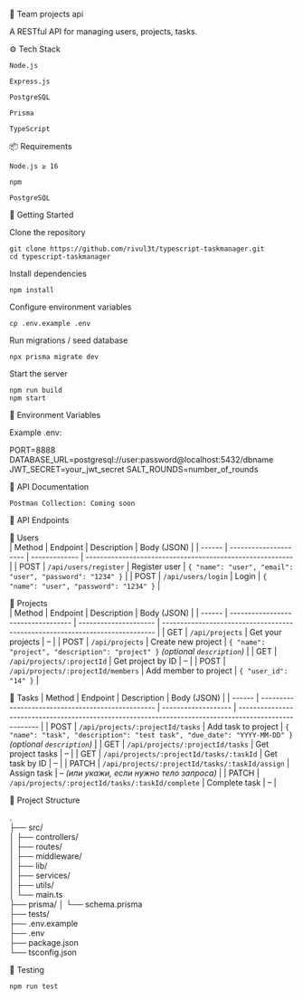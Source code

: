 🧰 Team projects api

A RESTful API for managing users, projects, tasks.

⚙️ Tech Stack

    Node.js

    Express.js

    PostgreSQL

    Prisma

    TypeScript

📦 Requirements

    Node.js ≥ 16

    npm

    PostgreSQL

🚀 Getting Started

Clone the repository

    git clone https://github.com/rivul3t/typescript-taskmanager.git
    cd typescript-taskmanager

Install dependencies

    npm install

Configure environment variables

    cp .env.example .env

Run migrations / seed database

    npx prisma migrate dev

Start the server

    npm run build
    npm start

🔐 Environment Variables

Example .env:

PORT=8888
DATABASE_URL=postgresql://user:password@localhost:5432/dbname
JWT_SECRET=your_jwt_secret
SALT_ROUNDS=number_of_rounds

📖 API Documentation

    Postman Collection: Coming soon

📖 API Endpoints

🔐 Users  
| Method | Endpoint | Description | Body (JSON) |
| ------ | --------------------- | ------------- | --------------------------------------------------------- |
| POST | `/api/users/register` | Register user | `{ "name": "user", "email": "user", "password": "1234" }` |
| POST | `/api/users/login` | Login | `{ "name": "user", "password": "1234" }` |

📁 Projects  
| Method | Endpoint | Description | Body (JSON) |
| ------ | ---------------------------------- | --------------------- | ---------------------------------------------------------------------------- |
| GET | `/api/projects` | Get your projects | – |
| POST | `/api/projects` | Create new project | `{ "name": "project", "description": "project" }` _(optional `description`)_ |
| GET | `/api/projects/:projectId` | Get project by ID | – |
| POST | `/api/projects/:projectId/members` | Add member to project | `{ "user_id": "14" }` |

📁 Tasks
| Method | Endpoint | Description | Body (JSON) |
| ------ | ------------------------------------------------- | ------------------- | ----------------------------------------------------------------------------------------------------- |
| POST | `/api/projects/:projectId/tasks` | Add task to project | `{ "name": "task", "description": "test task", "due_date": "YYYY-MM-DD" }` _(optional `description`)_ |
| GET | `/api/projects/:projectId/tasks` | Get project tasks | – |
| GET | `/api/projects/:projectId/tasks/:taskId` | Get task by ID | – |
| PATCH | `/api/projects/:projectId/tasks/:taskId/assign` | Assign task | – _(или укажи, если нужно тело запроса)_ |
| PATCH | `/api/projects/:projectId/tasks/:taskId/complete` | Complete task | – |

📂 Project Structure

.  
├── src/  
│ ├── controllers/  
│ ├── routes/  
│ ├── middleware/  
│ ├── lib/  
│ ├── services/  
│ ├── utils/  
│ └── main.ts  
├── prisma/
│ └── schema.prisma  
├── tests/  
├── .env.example  
├── .env  
├── package.json  
└── tsconfig.json

🧪 Testing

    npm run test
